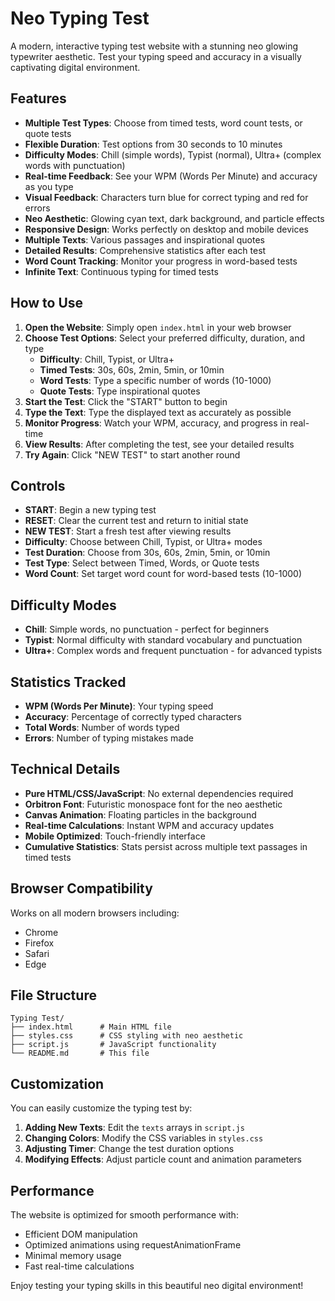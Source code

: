 # Neo Typing Test

A modern, interactive typing test website with a stunning neo glowing typewriter aesthetic. Test your typing speed and accuracy in a visually captivating digital environment.

## Features

- **Multiple Test Types**: Choose from timed tests, word count tests, or quote tests
- **Flexible Duration**: Test options from 30 seconds to 10 minutes
- **Difficulty Modes**: Chill (simple words), Typist (normal), Ultra+ (complex words with punctuation)
- **Real-time Feedback**: See your WPM (Words Per Minute) and accuracy as you type
- **Visual Feedback**: Characters turn blue for correct typing and red for errors
- **Neo Aesthetic**: Glowing cyan text, dark background, and particle effects
- **Responsive Design**: Works perfectly on desktop and mobile devices
- **Multiple Texts**: Various passages and inspirational quotes
- **Detailed Results**: Comprehensive statistics after each test
- **Word Count Tracking**: Monitor your progress in word-based tests
- **Infinite Text**: Continuous typing for timed tests

## How to Use

1. **Open the Website**: Simply open `index.html` in your web browser
2. **Choose Test Options**: Select your preferred difficulty, duration, and type
   - **Difficulty**: Chill, Typist, or Ultra+
   - **Timed Tests**: 30s, 60s, 2min, 5min, or 10min
   - **Word Tests**: Type a specific number of words (10-1000)
   - **Quote Tests**: Type inspirational quotes
3. **Start the Test**: Click the "START" button to begin
4. **Type the Text**: Type the displayed text as accurately as possible
5. **Monitor Progress**: Watch your WPM, accuracy, and progress in real-time
6. **View Results**: After completing the test, see your detailed results
7. **Try Again**: Click "NEW TEST" to start another round

## Controls

- **START**: Begin a new typing test
- **RESET**: Clear the current test and return to initial state
- **NEW TEST**: Start a fresh test after viewing results
- **Difficulty**: Choose between Chill, Typist, or Ultra+ modes
- **Test Duration**: Choose from 30s, 60s, 2min, 5min, or 10min
- **Test Type**: Select between Timed, Words, or Quote tests
- **Word Count**: Set target word count for word-based tests (10-1000)

## Difficulty Modes

- **Chill**: Simple words, no punctuation - perfect for beginners
- **Typist**: Normal difficulty with standard vocabulary and punctuation
- **Ultra+**: Complex words and frequent punctuation - for advanced typists

## Statistics Tracked

- **WPM (Words Per Minute)**: Your typing speed
- **Accuracy**: Percentage of correctly typed characters
- **Total Words**: Number of words typed
- **Errors**: Number of typing mistakes made

## Technical Details

- **Pure HTML/CSS/JavaScript**: No external dependencies required
- **Orbitron Font**: Futuristic monospace font for the neo aesthetic
- **Canvas Animation**: Floating particles in the background
- **Real-time Calculations**: Instant WPM and accuracy updates
- **Mobile Optimized**: Touch-friendly interface
- **Cumulative Statistics**: Stats persist across multiple text passages in timed tests

## Browser Compatibility

Works on all modern browsers including:
- Chrome
- Firefox
- Safari
- Edge

## File Structure

```
Typing Test/
├── index.html      # Main HTML file
├── styles.css      # CSS styling with neo aesthetic
├── script.js       # JavaScript functionality
└── README.md       # This file
```

## Customization

You can easily customize the typing test by:

1. **Adding New Texts**: Edit the `texts` arrays in `script.js`
2. **Changing Colors**: Modify the CSS variables in `styles.css`
3. **Adjusting Timer**: Change the test duration options
4. **Modifying Effects**: Adjust particle count and animation parameters

## Performance

The website is optimized for smooth performance with:
- Efficient DOM manipulation
- Optimized animations using requestAnimationFrame
- Minimal memory usage
- Fast real-time calculations

Enjoy testing your typing skills in this beautiful neo digital environment!
